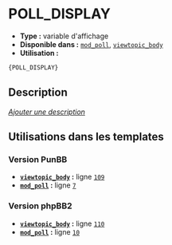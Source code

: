 # POLL_DISPLAY
* __Type :__ variable d'affichage
* __Disponible dans :__ [`mod_poll`](../tpl/var/mod_poll.md#readme), [`viewtopic_body`](../tpl/var/viewtopic_body.md#readme)
* __Utilisation :__

```html
{POLL_DISPLAY}
```

## Description
[*Ajouter une description*](https://fa-tvars.appspot.com/var/POLL_DISPLAY)

## Utilisations dans les templates

### Version PunBB
* __[`viewtopic_body`](../tpl/var/viewtopic_body.md#readme) :__ ligne [`109`](../tpl/src/punbb/viewtopic_body.tpl#L109)
* __[`mod_poll`](../tpl/var/mod_poll.md#readme) :__ ligne [`7`](../tpl/src/punbb/mod_poll.tpl#L7)

### Version phpBB2
* __[`viewtopic_body`](../tpl/var/viewtopic_body.md#readme) :__ ligne [`110`](../tpl/src/subsilver/viewtopic_body.tpl#L110)
* __[`mod_poll`](../tpl/var/mod_poll.md#readme) :__ ligne [`10`](../tpl/src/subsilver/mod_poll.tpl#L10)